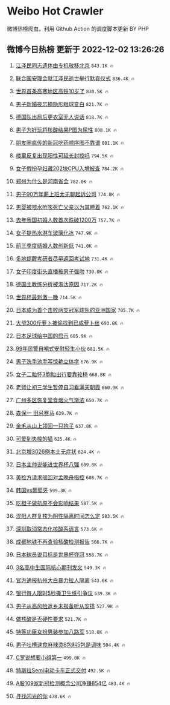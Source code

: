 # Weibo Hot Crawler 



微博热榜爬虫，利用 Github Action 的调度脚本更新 BY PHP 


## 微博今日热榜 更新于 2022-12-02 13:26:26 
1. [江泽民同志遗体由专机敬移北京](https://s.weibo.com/weibo?q=%23%E6%B1%9F%E6%B3%BD%E6%B0%91%E5%90%8C%E5%BF%97%E9%81%97%E4%BD%93%E7%94%B1%E4%B8%93%E6%9C%BA%E6%95%AC%E7%A7%BB%E5%8C%97%E4%BA%AC%23&t=31&band_rank=1&Refer=top) `843.1K 🔥` 

1. [联合国安理会就江泽民逝世举行默哀仪式](https://s.weibo.com/weibo?q=%23%E8%81%94%E5%90%88%E5%9B%BD%E5%AE%89%E7%90%86%E4%BC%9A%E5%B0%B1%E6%B1%9F%E6%B3%BD%E6%B0%91%E9%80%9D%E4%B8%96%E4%B8%BE%E8%A1%8C%E9%BB%98%E5%93%80%E4%BB%AA%E5%BC%8F%23&t=31&band_rank=2&Refer=top) `836.4K 🔥` 

1. [世界首条高寒地区高铁10岁了](https://s.weibo.com/weibo?q=%23%E4%B8%96%E7%95%8C%E9%A6%96%E6%9D%A1%E9%AB%98%E5%AF%92%E5%9C%B0%E5%8C%BA%E9%AB%98%E9%93%8110%E5%B2%81%E4%BA%86%23&t=31&band_rank=3&Refer=top) `830.5K 🔥` 

1. [男子新婚夜忘摘隐形眼球变白](https://s.weibo.com/weibo?q=%23%E7%94%B7%E5%AD%90%E6%96%B0%E5%A9%9A%E5%A4%9C%E5%BF%98%E6%91%98%E9%9A%90%E5%BD%A2%E7%9C%BC%E7%90%83%E5%8F%98%E7%99%BD%23&t=31&band_rank=4&Refer=top) `821.7K 🔥` 

1. [德国队出局后更衣室无人说话](https://s.weibo.com/weibo?q=%23%E5%BE%B7%E5%9B%BD%E9%98%9F%E5%87%BA%E5%B1%80%E5%90%8E%E6%9B%B4%E8%A1%A3%E5%AE%A4%E6%97%A0%E4%BA%BA%E8%AF%B4%E8%AF%9D%23&t=31&band_rank=5&Refer=top) `818.7K 🔥` 

1. [男子为好玩将核酸结果P图为尿性](https://s.weibo.com/weibo?q=%23%E7%94%B7%E5%AD%90%E4%B8%BA%E5%A5%BD%E7%8E%A9%E5%B0%86%E6%A0%B8%E9%85%B8%E7%BB%93%E6%9E%9CP%E5%9B%BE%E4%B8%BA%E5%B0%BF%E6%80%A7%23&t=31&band_rank=6&Refer=top) `808.1K 🔥` 

1. [朋友圈疯传的新冠吃药顺序图不靠谱](https://s.weibo.com/weibo?q=%23%E6%9C%8B%E5%8F%8B%E5%9C%88%E7%96%AF%E4%BC%A0%E7%9A%84%E6%96%B0%E5%86%A0%E5%90%83%E8%8D%AF%E9%A1%BA%E5%BA%8F%E5%9B%BE%E4%B8%8D%E9%9D%A0%E8%B0%B1%23&t=31&band_rank=7&Refer=top) `801.1K 🔥` 

1. [楼里反复出现阳性可延长封控吗](https://s.weibo.com/weibo?q=%23%E6%A5%BC%E9%87%8C%E5%8F%8D%E5%A4%8D%E5%87%BA%E7%8E%B0%E9%98%B3%E6%80%A7%E5%8F%AF%E5%BB%B6%E9%95%BF%E5%B0%81%E6%8E%A7%E5%90%97%23&t=31&band_rank=8&Refer=top) `794.5K 🔥` 

1. [女子假扮孕妇藏202块CPU入境被查](https://s.weibo.com/weibo?q=%23%E5%A5%B3%E5%AD%90%E5%81%87%E6%89%AE%E5%AD%95%E5%A6%87%E8%97%8F202%E5%9D%97CPU%E5%85%A5%E5%A2%83%E8%A2%AB%E6%9F%A5%23&t=31&band_rank=9&Refer=top) `784.2K 🔥` 

1. [郑州为什么是河南省会](https://s.weibo.com/weibo?q=%23%E9%83%91%E5%B7%9E%E4%B8%BA%E4%BB%80%E4%B9%88%E6%98%AF%E6%B2%B3%E5%8D%97%E7%9C%81%E4%BC%9A%23&t=31&band_rank=10&Refer=top) `782.0K 🔥` 

1. [男子90万年薪上班太无聊起诉公司](https://s.weibo.com/weibo?q=%23%E7%94%B7%E5%AD%9090%E4%B8%87%E5%B9%B4%E8%96%AA%E4%B8%8A%E7%8F%AD%E5%A4%AA%E6%97%A0%E8%81%8A%E8%B5%B7%E8%AF%89%E5%85%AC%E5%8F%B8%23&t=31&band_rank=11&Refer=top) `774.8K 🔥` 

1. [男婴被喂水呛咳死亡父亲以为其睡着](https://s.weibo.com/weibo?q=%23%E7%94%B7%E5%A9%B4%E8%A2%AB%E5%96%82%E6%B0%B4%E5%91%9B%E5%92%B3%E6%AD%BB%E4%BA%A1%E7%88%B6%E4%BA%B2%E4%BB%A5%E4%B8%BA%E5%85%B6%E7%9D%A1%E7%9D%80%23&t=31&band_rank=12&Refer=top) `762.1K 🔥` 

1. [去年我国初婚人数首次跌破1200万](https://s.weibo.com/weibo?q=%23%E5%8E%BB%E5%B9%B4%E6%88%91%E5%9B%BD%E5%88%9D%E5%A9%9A%E4%BA%BA%E6%95%B0%E9%A6%96%E6%AC%A1%E8%B7%8C%E7%A0%B41200%E4%B8%87%23&t=31&band_rank=13&Refer=top) `757.7K 🔥` 

1. [女子提热水淋车玻璃化冰](https://s.weibo.com/weibo?q=%23%E5%A5%B3%E5%AD%90%E6%8F%90%E7%83%AD%E6%B0%B4%E6%B7%8B%E8%BD%A6%E7%8E%BB%E7%92%83%E5%8C%96%E5%86%B0%23&t=31&band_rank=14&Refer=top) `747.9K 🔥` 

1. [前三季度结婚人数创新低](https://s.weibo.com/weibo?q=%23%E5%89%8D%E4%B8%89%E5%AD%A3%E5%BA%A6%E7%BB%93%E5%A9%9A%E4%BA%BA%E6%95%B0%E5%88%9B%E6%96%B0%E4%BD%8E%23&t=31&band_rank=15&Refer=top) `741.0K 🔥` 

1. [多地提醒考研者尽早返回考试地](https://s.weibo.com/weibo?q=%23%E5%A4%9A%E5%9C%B0%E6%8F%90%E9%86%92%E8%80%83%E7%A0%94%E8%80%85%E5%B0%BD%E6%97%A9%E8%BF%94%E5%9B%9E%E8%80%83%E8%AF%95%E5%9C%B0%23&t=31&band_rank=16&Refer=top) `731.4K 🔥` 

1. [女子印度街头直播被男子强吻](https://s.weibo.com/weibo?q=%23%E5%A5%B3%E5%AD%90%E5%8D%B0%E5%BA%A6%E8%A1%97%E5%A4%B4%E7%9B%B4%E6%92%AD%E8%A2%AB%E7%94%B7%E5%AD%90%E5%BC%BA%E5%90%BB%23&t=31&band_rank=17&Refer=top) `730.0K 🔥` 

1. [德国主教练分析被淘汰原因](https://s.weibo.com/weibo?q=%23%E5%BE%B7%E5%9B%BD%E4%B8%BB%E6%95%99%E7%BB%83%E5%88%86%E6%9E%90%E8%A2%AB%E6%B7%98%E6%B1%B0%E5%8E%9F%E5%9B%A0%23&t=31&band_rank=18&Refer=top) `717.2K 🔥` 

1. [世界杯最刺激一晚](https://s.weibo.com/weibo?q=%23%E4%B8%96%E7%95%8C%E6%9D%AF%E6%9C%80%E5%88%BA%E6%BF%80%E4%B8%80%E6%99%9A%23&t=31&band_rank=19&Refer=top) `714.5K 🔥` 

1. [日本成为首个击败两支冠军球队的亚洲国家](https://s.weibo.com/weibo?q=%23%E6%97%A5%E6%9C%AC%E6%88%90%E4%B8%BA%E9%A6%96%E4%B8%AA%E5%87%BB%E8%B4%A5%E4%B8%A4%E6%94%AF%E5%86%A0%E5%86%9B%E7%90%83%E9%98%9F%E7%9A%84%E4%BA%9A%E6%B4%B2%E5%9B%BD%E5%AE%B6%23&t=31&band_rank=20&Refer=top) `705.7K 🔥` 

1. [大爷300斤萝卜被偷找到已成萝卜丝](https://s.weibo.com/weibo?q=%23%E5%A4%A7%E7%88%B7300%E6%96%A4%E8%90%9D%E5%8D%9C%E8%A2%AB%E5%81%B7%E6%89%BE%E5%88%B0%E5%B7%B2%E6%88%90%E8%90%9D%E5%8D%9C%E4%B8%9D%23&t=31&band_rank=21&Refer=top) `693.8K 🔥` 

1. [日本足球给中国的启示](https://s.weibo.com/weibo?q=%23%E6%97%A5%E6%9C%AC%E8%B6%B3%E7%90%83%E7%BB%99%E4%B8%AD%E5%9B%BD%E7%9A%84%E5%90%AF%E7%A4%BA%23&t=31&band_rank=22&Refer=top) `685.9K 🔥` 

1. [99年民警自嘲式安慰轻生小伙](https://s.weibo.com/weibo?q=%2399%E5%B9%B4%E6%B0%91%E8%AD%A6%E8%87%AA%E5%98%B2%E5%BC%8F%E5%AE%89%E6%85%B0%E8%BD%BB%E7%94%9F%E5%B0%8F%E4%BC%99%23&t=31&band_rank=23&Refer=top) `681.5K 🔥` 

1. [男子洗手池手写惊艳立体字](https://s.weibo.com/weibo?q=%23%E7%94%B7%E5%AD%90%E6%B4%97%E6%89%8B%E6%B1%A0%E6%89%8B%E5%86%99%E6%83%8A%E8%89%B3%E7%AB%8B%E4%BD%93%E5%AD%97%23&t=31&band_rank=24&Refer=top) `676.9K 🔥` 

1. [女子二胎怀3胞胎出行要靠轮椅](https://s.weibo.com/weibo?q=%23%E5%A5%B3%E5%AD%90%E4%BA%8C%E8%83%8E%E6%80%803%E8%83%9E%E8%83%8E%E5%87%BA%E8%A1%8C%E8%A6%81%E9%9D%A0%E8%BD%AE%E6%A4%85%23&t=31&band_rank=25&Refer=top) `668.8K 🔥` 

1. [老师让初三学生暂停自习看满天朝霞](https://s.weibo.com/weibo?q=%23%E8%80%81%E5%B8%88%E8%AE%A9%E5%88%9D%E4%B8%89%E5%AD%A6%E7%94%9F%E6%9A%82%E5%81%9C%E8%87%AA%E4%B9%A0%E7%9C%8B%E6%BB%A1%E5%A4%A9%E6%9C%9D%E9%9C%9E%23&t=31&band_rank=26&Refer=top) `660.9K 🔥` 

1. [广州多区恢复堂食烟火气渐浓](https://s.weibo.com/weibo?q=%23%E5%B9%BF%E5%B7%9E%E5%A4%9A%E5%8C%BA%E6%81%A2%E5%A4%8D%E5%A0%82%E9%A3%9F%E7%83%9F%E7%81%AB%E6%B0%94%E6%B8%90%E6%B5%93%23&t=31&band_rank=27&Refer=top) `650.7K 🔥` 

1. [森保一 田忌赛马](https://s.weibo.com/weibo?q=%E6%A3%AE%E4%BF%9D%E4%B8%80%20%E7%94%B0%E5%BF%8C%E8%B5%9B%E9%A9%AC&t=31&band_rank=28&Refer=top) `639.7K 🔥` 

1. [金毛从山上领回一只狍子](https://s.weibo.com/weibo?q=%23%E9%87%91%E6%AF%9B%E4%BB%8E%E5%B1%B1%E4%B8%8A%E9%A2%86%E5%9B%9E%E4%B8%80%E5%8F%AA%E7%8B%8D%E5%AD%90%23&t=31&band_rank=29&Refer=top) `637.8K 🔥` 

1. [可爱到失控的猫](https://s.weibo.com/weibo?q=%23%E5%8F%AF%E7%88%B1%E5%88%B0%E5%A4%B1%E6%8E%A7%E7%9A%84%E7%8C%AB%23&t=31&band_rank=30&Refer=top) `625.4K 🔥` 

1. [北京增3026例本土无症状](https://s.weibo.com/weibo?q=%23%E5%8C%97%E4%BA%AC%E5%A2%9E3026%E4%BE%8B%E6%9C%AC%E5%9C%9F%E6%97%A0%E7%97%87%E7%8A%B6%23&t=31&band_rank=31&Refer=top) `624.4K 🔥` 

1. [日本主帅说能进世界杯八强](https://s.weibo.com/weibo?q=%23%E6%97%A5%E6%9C%AC%E4%B8%BB%E5%B8%85%E8%AF%B4%E8%83%BD%E8%BF%9B%E4%B8%96%E7%95%8C%E6%9D%AF%E5%85%AB%E5%BC%BA%23&t=31&band_rank=32&Refer=top) `609.8K 🔥` 

1. [美检方请求驳回对孟晚舟指控](https://s.weibo.com/weibo?q=%23%E7%BE%8E%E6%A3%80%E6%96%B9%E8%AF%B7%E6%B1%82%E9%A9%B3%E5%9B%9E%E5%AF%B9%E5%AD%9F%E6%99%9A%E8%88%9F%E6%8C%87%E6%8E%A7%23&t=31&band_rank=33&Refer=top) `608.7K 🔥` 

1. [韩国vs葡萄牙](https://s.weibo.com/weibo?q=%23%E9%9F%A9%E5%9B%BDvs%E8%91%A1%E8%90%84%E7%89%99%23&t=31&band_rank=34&Refer=top) `599.3K 🔥` 

1. [吃橙子做抗原不会影响结果](https://s.weibo.com/weibo?q=%23%E5%90%83%E6%A9%99%E5%AD%90%E5%81%9A%E6%8A%97%E5%8E%9F%E4%B8%8D%E4%BC%9A%E5%BD%B1%E5%93%8D%E7%BB%93%E6%9E%9C%23&t=31&band_rank=35&Refer=top) `587.5K 🔥` 

1. [混阳人群复核为阴性隔离时间怎么定](https://s.weibo.com/weibo?q=%23%E6%B7%B7%E9%98%B3%E4%BA%BA%E7%BE%A4%E5%A4%8D%E6%A0%B8%E4%B8%BA%E9%98%B4%E6%80%A7%E9%9A%94%E7%A6%BB%E6%97%B6%E9%97%B4%E6%80%8E%E4%B9%88%E5%AE%9A%23&t=31&band_rank=36&Refer=top) `583.5K 🔥` 

1. [深圳取消常态化核酸系谣言](https://s.weibo.com/weibo?q=%23%E6%B7%B1%E5%9C%B3%E5%8F%96%E6%B6%88%E5%B8%B8%E6%80%81%E5%8C%96%E6%A0%B8%E9%85%B8%E7%B3%BB%E8%B0%A3%E8%A8%80%23&t=31&band_rank=37&Refer=top) `573.6K 🔥` 

1. [成都地铁不再查验核酸检测报告](https://s.weibo.com/weibo?q=%23%E6%88%90%E9%83%BD%E5%9C%B0%E9%93%81%E4%B8%8D%E5%86%8D%E6%9F%A5%E9%AA%8C%E6%A0%B8%E9%85%B8%E6%A3%80%E6%B5%8B%E6%8A%A5%E5%91%8A%23&t=31&band_rank=38&Refer=top) `566.7K 🔥` 

1. [日本球员说目标是世界杯夺冠](https://s.weibo.com/weibo?q=%23%E6%97%A5%E6%9C%AC%E7%90%83%E5%91%98%E8%AF%B4%E7%9B%AE%E6%A0%87%E6%98%AF%E4%B8%96%E7%95%8C%E6%9D%AF%E5%A4%BA%E5%86%A0%23&t=31&band_rank=39&Refer=top) `558.7K 🔥` 

1. [3名高中生国际核心期刊发文](https://s.weibo.com/weibo?q=%233%E5%90%8D%E9%AB%98%E4%B8%AD%E7%94%9F%E5%9B%BD%E9%99%85%E6%A0%B8%E5%BF%83%E6%9C%9F%E5%88%8A%E5%8F%91%E6%96%87%23&t=31&band_rank=40&Refer=top) `549.3K 🔥` 

1. [官方通报杭州大白暴力拉人隔离](https://s.weibo.com/weibo?q=%23%E5%AE%98%E6%96%B9%E9%80%9A%E6%8A%A5%E6%9D%AD%E5%B7%9E%E5%A4%A7%E7%99%BD%E6%9A%B4%E5%8A%9B%E6%8B%89%E4%BA%BA%E9%9A%94%E7%A6%BB%23&t=31&band_rank=41&Refer=top) `543.6K 🔥` 

1. [银行每人限时5秒撕卫生纸引争议](https://s.weibo.com/weibo?q=%23%E9%93%B6%E8%A1%8C%E6%AF%8F%E4%BA%BA%E9%99%90%E6%97%B65%E7%A7%92%E6%92%95%E5%8D%AB%E7%94%9F%E7%BA%B8%E5%BC%95%E4%BA%89%E8%AE%AE%23&t=31&band_rank=42&Refer=top) `539.3K 🔥` 

1. [男子从高风险返乡未报备听从安排](https://s.weibo.com/weibo?q=%23%E7%94%B7%E5%AD%90%E4%BB%8E%E9%AB%98%E9%A3%8E%E9%99%A9%E8%BF%94%E4%B9%A1%E6%9C%AA%E6%8A%A5%E5%A4%87%E5%90%AC%E4%BB%8E%E5%AE%89%E6%8E%92%23&t=31&band_rank=43&Refer=top) `527.9K 🔥` 

1. [做核酸是否硬性要求](https://s.weibo.com/weibo?q=%23%E5%81%9A%E6%A0%B8%E9%85%B8%E6%98%AF%E5%90%A6%E7%A1%AC%E6%80%A7%E8%A6%81%E6%B1%82%23&t=31&band_rank=44&Refer=top) `521.7K 🔥` 

1. [特等功臣女扮男装参加八路军](https://s.weibo.com/weibo?q=%23%E7%89%B9%E7%AD%89%E5%8A%9F%E8%87%A3%E5%A5%B3%E6%89%AE%E7%94%B7%E8%A3%85%E5%8F%82%E5%8A%A0%E5%85%AB%E8%B7%AF%E5%86%9B%23&t=31&band_rank=45&Refer=top) `518.8K 🔥` 

1. [男子吐槽速食麻辣烫8包料5包是调味](https://s.weibo.com/weibo?q=%23%E7%94%B7%E5%AD%90%E5%90%90%E6%A7%BD%E9%80%9F%E9%A3%9F%E9%BA%BB%E8%BE%A3%E7%83%AB8%E5%8C%85%E6%96%995%E5%8C%85%E6%98%AF%E8%B0%83%E5%91%B3%23&t=31&band_rank=46&Refer=top) `504.4K 🔥` 

1. [C罗说想要小组第一](https://s.weibo.com/weibo?q=%23C%E7%BD%97%E8%AF%B4%E6%83%B3%E8%A6%81%E5%B0%8F%E7%BB%84%E7%AC%AC%E4%B8%80%23&t=31&band_rank=47&Refer=top) `499.0K 🔥` 

1. [特斯拉Semi电动卡车正式交付](https://s.weibo.com/weibo?q=%23%E7%89%B9%E6%96%AF%E6%8B%89Semi%E7%94%B5%E5%8A%A8%E5%8D%A1%E8%BD%A6%E6%AD%A3%E5%BC%8F%E4%BA%A4%E4%BB%98%23&t=31&band_rank=48&Refer=top) `492.5K 🔥` 

1. [A股109家新冠检测概念公司净赚854亿](https://s.weibo.com/weibo?q=%23A%E8%82%A1109%E5%AE%B6%E6%96%B0%E5%86%A0%E6%A3%80%E6%B5%8B%E6%A6%82%E5%BF%B5%E5%85%AC%E5%8F%B8%E5%87%80%E8%B5%9A854%E4%BA%BF%23&t=31&band_rank=49&Refer=top) `483.4K 🔥` 

1. [寻找闪光的你](https://s.weibo.com/weibo?q=%E5%AF%BB%E6%89%BE%E9%97%AA%E5%85%89%E7%9A%84%E4%BD%A0&t=31&band_rank=50&Refer=top) `478.6K 🔥` 

